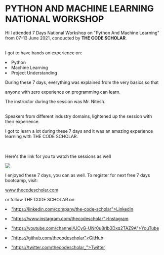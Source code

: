 # PYTHON AND MACHINE LEARNING NATIONAL WORKSHOP

Hi I attended 7 Days National Workshop on "Python And Machine Learning" from 07-13 June 2021, conducted by <b> THE CODE SCHOLAR</b>.


<br>I got to have hands on experience on:

<li>Python

<li>Machine Learning

<li>Project Understanding

<br>

During these 7 days, everything was explained from the very basics so that

anyone with zero experience on programming can learn.

  

The instructor during the session was Mr. Nitesh. 

<br>Speakers from different industry domains, lightened up the session with their experience. 

I got to learn a lot during these 7 days and it was an amazing experience learning with THE CODE SCHOLAR.<br>


<br><br>Here's the link for you to watch the sessions as well<br>

 

<a href="https://www.youtube.com/watch?v=feCL8qbjgN0&list=PL3Hnv9OFTJvW4zFKj0qXOpkoNe4AQTzCF&index=1"> <img src="https://github.com/thecodescholar/tcs_data/blob/main/PYTHON%20AND%20MACHINE%20LEARNING.png"> </a>



I enjoyed these 7 days, you can as well. To register for next free 7 days bootcamp, visit:

<a href="http://www.thecodescholar.com"> www.thecodescholar.com </a>

or follow THE CODE SCHOLAR on:

<li><a href=

"https://linkedin.com/company/the-code-scholar">LinkedIn</a>

<li><a href=

"https://www.instagram.com/thecodescholar">Instagram</a>

<li><a href=

"https://youtube.com/channel/UCyG-UNr0u8rIb3Dxq2TAZ9A">YouTube</a>

<li><a href=

"https://github.com/thecodescholar">GitHub</a>

<li><a href=

"https://twitter.com/thecodescholar_">Twitter</a>

